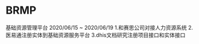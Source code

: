 # BRMP
基础资源管理平台
2020/06/15 ~  2020/06/19
1.和赛思公司对接人力资源系统 
2.医易通注册实体到基础资源服务平台 
3.dhis文档研究注册项目接口和实体接口
